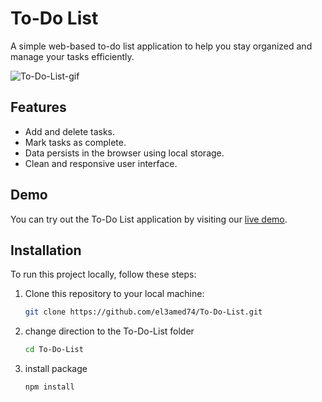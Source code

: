 # To-Do List

A simple web-based to-do list application to help you stay organized and manage your tasks efficiently.

![To-Do-List-gif](https://github.com/el3amed74/To-Do-List/assets/88010609/ae62be75-3d1d-4b46-bfc8-abe1d0e21031)

## Features
- Add and delete tasks.
- Mark tasks as complete.
- Data persists in the browser using local storage.
- Clean and responsive user interface.

## Demo
You can try out the To-Do List application by visiting our [live demo](https://el3amed74.github.io/To-Do-List/).

## Installation
To run this project locally, follow these steps:

1. Clone this repository to your local machine:

   ```bash
   git clone https://github.com/el3amed74/To-Do-List.git
2. change direction to the To-Do-List folder

   ```bash
   cd To-Do-List
3. install package

   ```bash
   npm install
